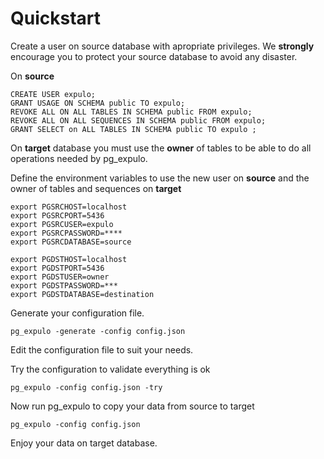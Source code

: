 # Quickstart

Create a user on source database with apropriate privileges. We
**strongly** encourage you to protect your source database to avoid
any disaster.

On **source**

```code sql
CREATE USER expulo;
GRANT USAGE ON SCHEMA public TO expulo;
REVOKE ALL ON ALL TABLES IN SCHEMA public FROM expulo;
REVOKE ALL ON ALL SEQUENCES IN SCHEMA public FROM expulo;
GRANT SELECT on ALL TABLES IN SCHEMA public TO expulo ;
```

On **target** database you must use the **owner** of tables to be able to do all operations needed by pg_expulo.

Define the environment variables to use the new user on
**source** and the owner of tables and sequences on **target**

```code
export PGSRCHOST=localhost
export PGSRCPORT=5436
export PGSRCUSER=expulo
export PGSRCPASSWORD=****
export PGSRCDATABASE=source

export PGDSTHOST=localhost
export PGDSTPORT=5436
export PGDSTUSER=owner
export PGDSTPASSWORD=***
export PGDSTDATABASE=destination
```

Generate your configuration file.

```code
pg_expulo -generate -config config.json
```

Edit the configuration file to suit your needs.

Try the configuration to validate everything is ok

```code
pg_expulo -config config.json -try
```

Now run pg_expulo to copy your data from source to target

```code
pg_expulo -config config.json
```

Enjoy your data on target database.

